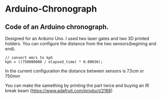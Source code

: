 # Arduino-Chronograph
## Code of an Arduino chronograph.
Designed for an Arduino Uno. I used two laser gates and two 3D printed holders.
You can configure the distance from the two sensors(begining and end).
``` 
// convert mm/s to kph
kph = ((750000000 / elapsed_time) * 0.00036); 
```
In the current configuration the distance between sensors is 7.5cm or 750mm

You can make the samething by printing the part twice and buying an IR break beam (https://www.adafruit.com/product/2168)
